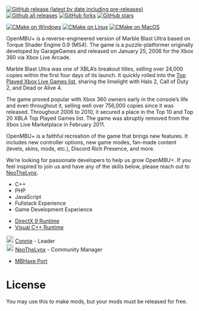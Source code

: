 [![GitHub release (latest by date including pre-releases)](https://img.shields.io/github/v/release/MarbleBlasters/OpenMBUPlus?include_prereleases&label=Release)](https://github.com/MarbleBlasters/OpenMBUPlus/releases)
[![Github all releases](https://img.shields.io/github/downloads/MarbleBlasters/OpenMBUPlus/total?color=blue&label=Downloads)](https://GitHub.com/MarbleBlasters/OpenMBUPlus/releases/)
[![GitHub forks](https://img.shields.io/github/forks/MarbleBlasters/OpenMBUPlus?label=Forks)](https://GitHub.com/MarbleBlasters/OpenMBUPlus/network/)
[![GitHub stars](https://img.shields.io/github/stars/MarbleBlasters/OpenMBUPlus?label=Stars)](https://GitHub.com/MarbleBlasters/OpenMBUPlus/stargazers/)
<!--[![Discord](https://img.shields.io/discord/265605947144142848?color=5865F2&label=Discord&logo=discord&logoColor=white)](https://discord.gg/SBqT5AxBaY)-->


[![CMake on Windows](https://github.com/MarbleBlasters/OpenMBUPlus/actions/workflows/cmake-windows.yml/badge.svg)](https://github.com/MarbleBlasters/OpenMBUPlus/actions/workflows/cmake-windows.yml)
[![CMake on Linux](https://github.com/MarbleBlasters/OpenMBUPlus/actions/workflows/cmake-linux.yml/badge.svg)](https://github.com/MarbleBlasters/OpenMBUPlus/actions/workflows/cmake-linux.yml)
[![CMake on MacOS](https://github.com/MarbleBlasters/OpenMBUPlus/actions/workflows/cmake-mac.yml/badge.svg)](https://github.com/MarbleBlasters/OpenMBUPlus/actions/workflows/cmake-mac.yml)

OpenMBU+ is a reverse-engineered version of Marble Blast Ultra based on Torque Shader Engine 0.9 (MS4). The game is a puzzle-platformer originally developed by GarageGames and released on January 25, 2006 for the Xbox 360 via Xbox Live Arcade.

Marble Blast Ultra was one of XBLA’s breakout titles, selling over 24,000 copies within the first four days of its launch. It quickly rolled into the [Top Played Xbox Live Games list](https://news.xbox.com/en-us/2006/02/11/marble-blast-rolls-into-the-top-xbox-live-games-list/), sharing the limelight with Halo 2, Call of Duty 2, and Dead or Alive 4.

The game proved popular with Xbox 360 owners early in the console’s life and even throughout it, selling well over 756,000 copies since it was released. Throughout 2006 to 2010, it secured a place in the Top 10 and Top 20 XBLA Top Played Games list. The game was abruptly removed from the Xbox Live Marketplace in February 2011.

OpenMBU+ is a faithful recreation of the game that brings new features. It includes new controller options, new game modes, fan-made content (levels, skins, mods, etc.), Discord Rich Presence, and more.

We’re looking for passionate developers to help us grow OpenMBU+. If you feel inspired to join us and have any of the skills below, please reach out to [NeoTheLynx](https://neothelynx.com/#contact).

- C++
- PHP
- JavaScript
- Fullstack Experience
- Game Development Experience

<!--You can join our Discord server [here](https://discord.gg/SBqT5AxBaY)! It's a warm and welcoming community where you can connect and hang out with other fans. It's also a great way to stay in the loop with all the latest news and updates about OpenMBU and everything Marble Blast.-->

- [DirectX 9 Runtime](https://www.microsoft.com/en-ca/download/details.aspx?id=8109)
- [Visual C++ Runtime](https://learn.microsoft.com/en-us/cpp/windows/latest-supported-vc-redist?view=msvc-170)

<img src="https://cdn.discordapp.com/emojis/1310745685393539133.webp?size=160&quality=lossless" alt="drawing" width="20"/> [Connie](https://github.com/Connierollstheball) - Leader<br>
<img src="https://cdn.discordapp.com/emojis/1310743158900002928.webp?size=160&quality=lossless" alt="drawing" width="20"/> [NeoTheLynx](https://github.com/NeoTheLynx) - Community Manager<br>

<!--- [OpenMBU Discord Server](https://discord.gg/SBqT5AxBaY)-->
- [MBHaxe Port](https://github.com/RandomityGuy/MBHaxe/)

# License
You may use this to make mods, but your mods must be released for free.
